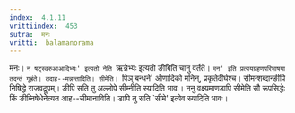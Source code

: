 ```yaml
---
index:  4.1.11
vrittiindex:  453
sutra:  मनः
vritti:  balamanorama 
---
```


मनः। `न षट्स्वरुआआदिभ्यः' इत्यतो नेति `ऋन्नेभ्यः इत्यतो ङीबिति चानु वर्तते। `मन' इति प्रत्ययग्रहणपरिभाषया तदन्तं गृह्रंते। तदाह--मन्नन्तादिति। सीमेति। `पिञ् बन्धने' औणादिको मनिन्, प्रकृतेदीर्घश्च। सीमन्शब्दान्ङीपि निषिद्धे राजवद्रूपम्। ङीपि सति तु अल्लोपे सीम्नीति स्यादिति भावः। ननु वक्ष्यमाणडापि सीमेति सौ रूपसिद्धेः किं ङीब्निषेधेनेत्यत आह--सीमानाविति। डापि तु सति `सीमे' इत्येव स्यादिति भावः।

